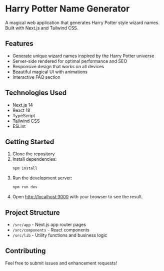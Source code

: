 # Harry Potter Name Generator

A magical web application that generates Harry Potter style wizard names. Built with Next.js and Tailwind CSS.

## Features

- Generate unique wizard names inspired by the Harry Potter universe
- Server-side rendered for optimal performance and SEO
- Responsive design that works on all devices
- Beautiful magical UI with animations
- Interactive FAQ section

## Technologies Used

- Next.js 14
- React 18
- TypeScript
- Tailwind CSS
- ESLint

## Getting Started

1. Clone the repository
2. Install dependencies:
   ```bash
   npm install
   ```
3. Run the development server:
   ```bash
   npm run dev
   ```
4. Open [http://localhost:3000](http://localhost:3000) with your browser to see the result.

## Project Structure

- `/src/app` - Next.js app router pages
- `/src/components` - React components
- `/src/lib` - Utility functions and business logic

## Contributing

Feel free to submit issues and enhancement requests!
